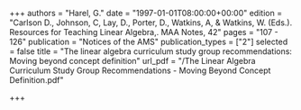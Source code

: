 +++
authors = "Harel, G."
date = "1997-01-01T08:00:00+00:00"
edition = "Carlson D., Johnson, C, Lay, D., Porter, D., Watkins, A, & Watkins, W. (Eds.). Resources for Teaching Linear Algebra,. MAA Notes, 42"
pages = "107 - 126"
publication = "Notices of the AMS"
publication_types = ["2"]
selected = false
title = "The linear algebra curriculum study group recommendations: Moving beyond concept definition"
url_pdf = "/The Linear Algebra Curriculum Study Group Recommendations - Moving Beyond Concept Definition.pdf"

+++
